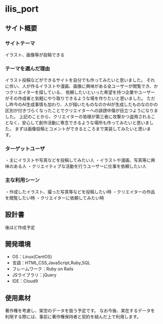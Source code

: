 # ilis_port
## サイト概要
### サイトテーマ
イラスト、画像等が投稿できる

### テーマを選んだ理由
イラスト投稿などができるサイトを自分でも作ってみたいと思いました。
それに伴い、人が作るイラストや漫画、画像に興味がある全ユーザーが閲覧でき、かつクリエイターを探している、
依頼したいといった希望を持つ企業やユーザーがその作成者と気軽にやり取りできるような場を作りたいと思いました。
ただし昨今のAI生成事情も加わり、人が描いたものなのかAIが生成したものなのかの区別が付きづらくなったことでクリエイターへの誹謗中傷が目立つようになりました。
上記のことから、クリエイターの皆様が第三者に攻撃かつ盗用されることなく、安心して創作活動に専念できるような場所も作ってみたいと思いました。
まずは画像投稿とコメントができるところまで実装してみたいと思います。

### ターゲットユーザ
・主にイラストや写真などを投稿してみたい人
・イラストや漫画、写真等に興味のある人
・クリエイティブな活動を行うユーザーに仕事を依頼したい人
​
### 主な利用シーン
・作成したイラスト、撮った写真等などを投稿したい時
・クリエイターの作品を閲覧したい時
・クリエイターに依頼してみたい時
​
## 設計書
後ほど作成予定
​
## 開発環境
- OS：Linux(CentOS)
- 言語：HTML,CSS,JavaScript,Ruby,SQL
- フレームワーク：Ruby on Rails
- JSライブラリ：jQuery
- IDE：Cloud9
​
## 使用素材
著作権を考慮し、架空のデータを扱う予定です。
なお今後、実在するデータを利用する際には、事前に著作権保持者と契約を結んだ上で利用します。